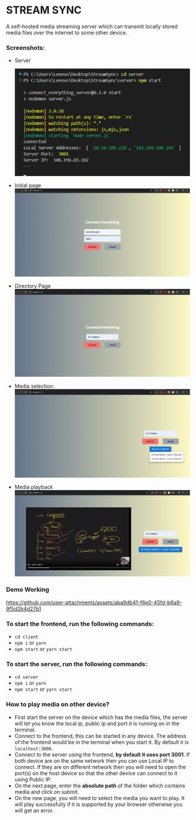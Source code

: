 # **STREAM SYNC**

A self-hosted media streaming server which can transmit locally stored media files over the internet to some other device.

### Screenshots:

-   Server

    ![Server](/public/img1.png)

-   Initial page
    ![Initial page](/public/img2.png)

-   Directory Page
    ![Directory page](/public/img3.png)

-   Media selection:
    ![Media selection](/public/img4.png)

-   Media playback
    ![playback](/public/img5.png)

### Demo Working 
https://github.com/user-attachments/assets/aba9db41-f6e0-45fd-b6a9-9f5d2b4d27b1    
    

### To start the frontend, run the following commands:

-   `cd client`
-   `npm i` or `yarn`
-   `npm start` or `yarn start`

### To start the server, run the following commands:

-   `cd server`
-   `npm i` or `yarn`
-   `npm start` or `yarn start`

### How to play media on other device?

-   First start the server on the device which has the media files, the server will let you know the local ip, public ip and port it is running on in the terminal.
-   Connect to the frontend, this can be started in any device. The address of the frontend would be in the terminal when you start it. By default it is `localhost:3000`.
-   Connect to the server using the frontend, **by default it uses port 3001**. If both device are on the same network then you can use Local IP to connect. If they are on different network then you will need to open the port(s) on the host device so that the other device can connect to it using Public IP.
-   On the next page, enter the **absolute path** of the folder which contains media and click on submit.
-   On the new page, you will need to select the media you want to play. It will play successfully if it is supported by your browser otherwise you will get an error.
